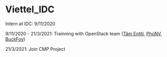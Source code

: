 # Viettel_IDC
Intern at IDC: 9/11/2020 

9/11/2020 - 21/3/2021: Trainning with OpenStack team ([Tâm Entiti](https://github.com/ThanhTamPotter), [PhúNV](https://github.com/phunv-bka), [BuckFoy](https://github.com/bac123abc))

21/3/2021: Join CMP Project


